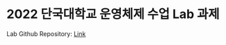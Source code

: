 # 2022 단국대학교 운영체제 수업 Lab 과제

Lab Github Repository: [Link](https://github.com/DKU-EmbeddedSystem-Lab/2022_DKU_OS)
